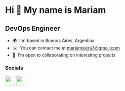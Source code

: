 Hi 👋 My name is Mariam
===================================

DevOps Engineer
------------------

* 🌍  I'm based in Buenos Aires, Argentina
* ✉️  You can contact me at [mariamviera7@gmail.com](mailto:mariamviera7@gmail.com)
* 🤝  I'm open to collaborating on interesting projects

### Socials

<p align="left"> <a href="https://www.github.com/mvieraamado" target="_blank" rel="noreferrer"><img src="https://raw.githubusercontent.com/danielcranney/readme-generator/main/public/icons/socials/github.svg" width="32" height="32" /></a> <a href="https://www.linkedin.com/in/mariam-viera-amado" target="_blank" rel="noreferrer"><img src="https://raw.githubusercontent.com/danielcranney/readme-generator/main/public/icons/socials/linkedin.svg" width="32" height="32" /></a></p>
